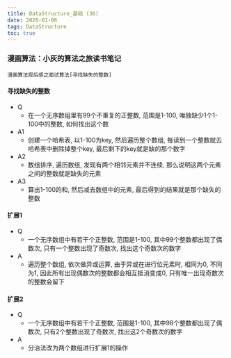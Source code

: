 ```yaml
---
title: DataStructure_基础 (36)
date: 2020-01-06
tags: DataStructure
toc: true
---
```


### 漫画算法：小灰的算法之旅读书笔记
    漫画算法观后感之面试算法[寻找缺失的整数]

<!-- more -->

#### 寻找缺失的整数
- Q
    * 在一个无序数组里有99个不重复的正整数, 范围是1-100, 唯独缺少1个1-100中的整数, 如何找出这个数
- A1
    * 创建一个哈希表, 以1-100为key, 然后遍历整个数组, 每读到一个整数就去哈希表中删除掉整个key, 最后剩下的key就是缺的那个数字
- A2
    * 数组排序, 遍历数组, 发现有两个相邻元素并不连续, 那么说明这两个元素之间的整数就是缺失的元素
- A3
    * 算出1-100的和, 然后减去数组中的元素, 最后得到的结果就是那个缺失的整数

#### 扩展1
- Q
    * 一个无序数组中有若干个正整数, 范围是1-100, 其中99个整数都出现了偶数次, 只有一个整数出现了奇数次, 找出这个奇数次的数字
- A
    * 遍历整个数组, 依次做异或运算, 由于异或在进行位元素时, 相同为0, 不同为1, 因此所有出现偶数次的整数都会相互抵消变成0, 只有唯一出现奇数次的整数会留下

#### 扩展2
- Q
    * 一个无序数组中有若干个正整数, 范围是1-100, 其中98个整数都出现了偶数次, 只有2个整数出现了奇数次, 找出这2个奇数次的数字
- A
    * 分治法改为两个数组进行扩展1的操作




